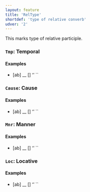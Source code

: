 ```yaml
---
layout: feature
title: 'RelType'
shortdef: 'type of relative converb'
udver: '2'
---
```


This marks type of relative participle.

### <a name="Tmp">`Tmp`</a>: Temporal

#### Examples

* [ab] __ [] ‘’ ``

### <a name="Cause">`Cause`</a>: Cause

#### Examples

* [ab] __ [] ‘’ ``

### <a name="Mnr">`Mnr`</a>: Manner

#### Examples

* [ab] __ [] ‘’ ``

### <a name="Loc">`Loc`</a>: Locative

#### Examples

* [ab] __ [] ‘’ ``

